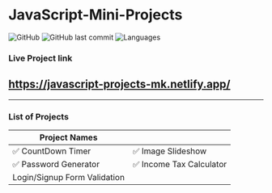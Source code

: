 # JavaScript-Mini-Projects

![GitHub](https://img.shields.io/github/license/mohitkhedkar/JavaScript-Mini-Projects?style=for-the-badge)
![GitHub last commit](https://img.shields.io/github/last-commit/mohitkhedkar/JavaScript-Mini-Projects?style=for-the-badge)
![Languages](https://img.shields.io/github/languages/count/mohitkhedkar/JavaScript-Mini-Projects?style=for-the-badge)

### Live Project link

## https://javascript-projects-mk.netlify.app/

---

### List of Projects

| Project Names                         |                                          |
| ------------------------------------- | ---------------------------------------- |
| :white_check_mark: CountDown Timer    | :white_check_mark: Image Slideshow       |
| :white_check_mark: Password Generator | :white_check_mark: Income Tax Calculator |
| Login/Signup Form Validation          |                                          |
